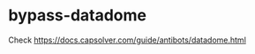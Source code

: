 # bypass-datadome
Check https://docs.capsolver.com/guide/antibots/datadome.html
                                                                                  
